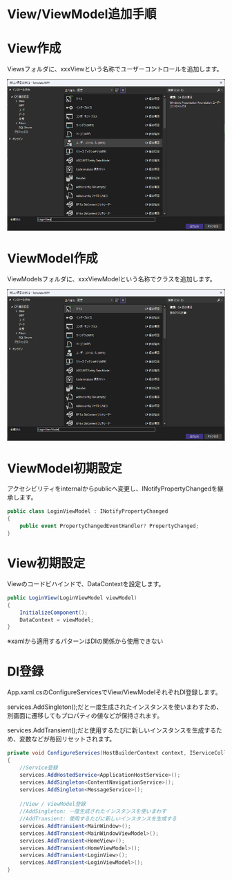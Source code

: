 # View/ViewModel追加手順

# View作成

Viewsフォルダに、xxxViewという名称でユーザーコントロールを追加します。

![image.png](assets/image.png)

# ViewModel作成

ViewModelsフォルダに、xxxViewModelという名称でクラスを追加します。

![image.png](assets/image%201.png)

# ViewModel初期設定

アクセシビリティをinternalからpublicへ変更し、INotifyPropertyChangedを継承します。

```csharp
public class LoginViewModel : INotifyPropertyChanged
{
    public event PropertyChangedEventHandler? PropertyChanged;
}
```

# View初期設定

Viewのコードビハインドで、DataContextを設定します。

```csharp
public LoginView(LoginViewModel viewModel)
{
    InitializeComponent();
    DataContext = viewModel;
}
```

※xamlから適用するパターンはDIの関係から使用できない

# DI登録

App.xaml.csのConfigureServicesでView/ViewModelそれぞれDI登録します。

services.AddSingleton<xxx>();だと一度生成されたインスタンスを使いまわすため、別画面に遷移してもプロパティの値などが保持されます。

services.AddTransient<xxx>();だと使用するたびに新しいインスタンスを生成するため、変数などが毎回リセットされます。

```csharp
private void ConfigureServices(HostBuilderContext context, IServiceCollection services)
{
    //Service登録
    services.AddHostedService<ApplicationHostService>();
    services.AddSingleton<ContentNavigationService>();
    services.AddSingleton<MessageService>();

    //View / ViewModel登録
    //AddSingleton: 一度生成されたインスタンスを使いまわす
    //AddTransient: 使用するたびに新しいインスタンスを生成する
    services.AddTransient<MainWindow>();
    services.AddTransient<MainWindowViewModel>();
    services.AddTransient<HomeView>();
    services.AddTransient<HomeViewModel>();
    services.AddTransient<LoginView>();
    services.AddTransient<LoginViewModel>();
}
```
